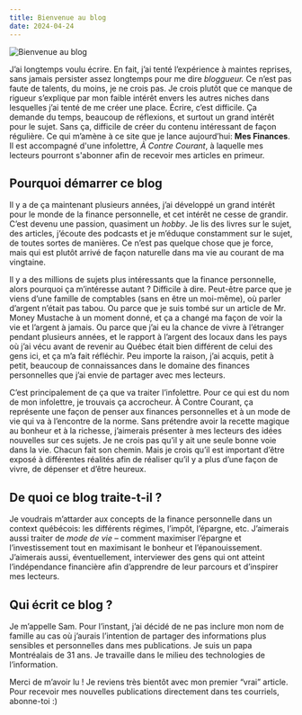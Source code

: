 ```yaml
---
title: Bienvenue au blog
date: 2024-04-24
---
```


![Bienvenue au blog](/bienvenue/bienvenue.jpg)

J’ai longtemps voulu écrire. En fait, j’ai tenté l’expérience à maintes reprises, sans jamais persister assez longtemps pour me dire *bloggueur.* Ce n’est pas faute de talents, du moins, je ne crois pas. Je crois plutôt que ce manque de rigueur s’explique par mon faible intérêt envers les autres niches dans lesquelles j’ai tenté de me créer une place. Écrire, c’est difficile. Ça demande du temps, beaucoup de réflexions, et surtout un grand intérêt pour le sujet. Sans ça, difficile de créer du contenu intéressant de façon régulière. Ce qui m’amène à ce site que je lance aujourd’hui: **Mes Finances**. Il est accompagné d'une infolettre, *À Contre Courant*, à laquelle mes lecteurs pourront s'abonner afin de recevoir mes articles en primeur.

## Pourquoi démarrer ce blog

Il y a de ça maintenant plusieurs années, j’ai développé un grand intérêt pour le monde de la finance personnelle, et cet intérêt ne cesse de grandir. C’est devenu une passion, quasiment un *hobby*. Je lis des livres sur le sujet, des articles, j’écoute des podcasts et je m’éduque constamment sur le sujet, de toutes sortes de manières. Ce n’est pas quelque chose que je force, mais qui est plutôt arrivé de façon naturelle dans ma vie au courant de ma vingtaine.

Il y a des millions de sujets plus intéressants que la finance personnelle, alors pourquoi ça m’intéresse autant ? Difficile à dire. Peut-être parce que je viens d’une famille de comptables (sans en être un moi-même), où parler d’argent n’était pas tabou. Ou parce que je suis tombé sur un article de Mr. Money Mustache à un moment donné, et ça a changé ma façon de voir la vie et l’argent à jamais. Ou parce que j’ai eu la chance de vivre à l’étranger pendant plusieurs années, et le rapport à l’argent des locaux dans les pays où j’ai vécu avant de revenir au Québec était bien différent de celui des gens ici, et ça m’a fait réfléchir. Peu importe la raison, j’ai acquis, petit à petit, beaucoup de connaissances dans le domaine des finances personnelles que j’ai envie de partager avec mes lecteurs.

C’est principalement de ça que va traiter l’infolettre. Pour ce qui est du nom de mon infolettre, je trouvais ça accrocheur. À Contre Courant, ça représente une façon de penser aux finances personnelles et à un mode de vie qui va à l’encontre de la norme. Sans prétendre avoir la recette magique au bonheur et à la richesse, j’aimerais présenter à mes lecteurs des idées nouvelles sur ces sujets. Je ne crois pas qu’il y ait une seule bonne voie dans la vie. Chacun fait son chemin. Mais je crois qu’il est important d’être exposé à différentes réalités afin de réaliser qu’il y a plus d’une façon de vivre, de dépenser et d’être heureux.

## De quoi ce blog traite-t-il ?

Je voudrais m’attarder aux concepts de la finance personnelle dans un context québécois: les différents régimes, l’impôt, l’épargne, etc. J’aimerais aussi traiter de *mode de vie* – comment maximiser l’épargne et l’investissement tout en maximisant le bonheur et l’épanouissement. J’aimerais aussi, éventuellement, interviewer des gens qui ont atteint l’indépendance financière afin d’apprendre de leur parcours et d’inspirer mes lecteurs.

## Qui écrit ce blog ?

Je m’appelle Sam. Pour l’instant, j’ai décidé de ne pas inclure mon nom de famille au cas où j’aurais l’intention de partager des informations plus sensibles et personnelles dans mes publications. Je suis un papa Montréalais de 31 ans. Je travaille dans le milieu des technologies de l’information.

Merci de m’avoir lu ! Je reviens très bientôt avec mon premier “vrai” article. Pour recevoir mes nouvelles publications directement dans tes courriels, abonne-toi :)